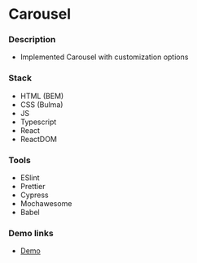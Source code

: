 # Carousel

### Description

- Implemented Carousel with customization options

### Stack

- HTML (BEM)
- CSS (Bulma)
- JS
- Typescript
- React
- ReactDOM

### Tools

- ESlint
- Prettier
- Cypress
- Mochawesome
- Babel

### Demo links

- [Demo](https://AndriiZakharenko.github.io/carousel/)
